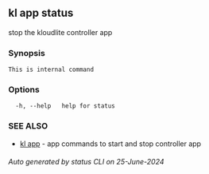 ## kl app status

stop the kloudlite controller app

### Synopsis

```
This is internal command
```

### Options

```
  -h, --help   help for status
```

### SEE ALSO

* [kl app](kl_app.md)  - app commands to start and stop controller app

###### Auto generated by status CLI on 25-June-2024

